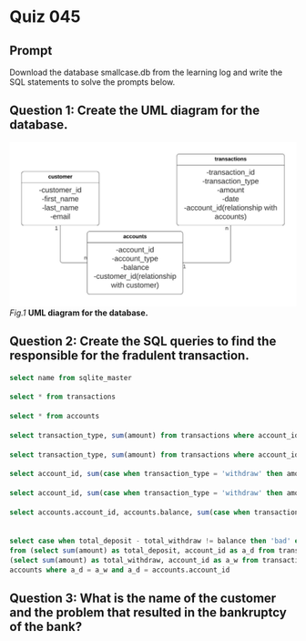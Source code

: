 # Quiz 045

## Prompt
Download the database smallcase.db from the learning log and write the SQL statements to solve the prompts below.


## Question 1: Create the UML diagram for the database.

![](Assets/Quiz045_UML.jpeg)
*Fig.1* **UML diagram for the database.**

## Question 2: Create the SQL queries to find the responsible for the fradulent transaction.

```.sql
select name from sqlite_master

select * from transactions

select * from accounts

select transaction_type, sum(amount) from transactions where account_id = 1 and transaction_type = 'withdraw' or transaction_type = 'deposit' and account_id = 1 group by transaction_type

select transaction_type, sum(amount) from transactions where account_id = 2 and transaction_type = 'withdraw' or transaction_type = 'deposit' and account_id = 2 group by transaction_type

select account_id, sum(case when transaction_type = 'withdraw' then amount else 0 end) as withdraw, sum(case when transaction_type = 'deposit' then amount else 0 end) as deposit from transactions group by account_id

select account_id, sum(case when transaction_type = 'withdraw' then amount else 0 end) as withdraw, sum(case when transaction_type = 'deposit' then amount else 0 end) as deposit, sum(case when transaction_type = 'withdraw' then amount else 0 end) - sum(case when transaction_type = 'deposit' then amount else 0 end) as expected_balance from transactions group by account_id

select accounts.account_id, accounts.balance, sum(case when transaction_type = 'withdraw' then amount else 0 end) as withdraw, sum(case when transactions.transaction_type = 'deposit' then amount else 0 end) as deposit, sum(case when transactions.transaction_type = 'deposit' then amount else 0 end) - sum(case when transactions.transaction_type = 'withdraw' then amount else 0 end) as expected_balance from transactions inner join accounts on transactions.account_id = accounts.account_id group by accounts.account_id


select case when total_deposit - total_withdraw != balance then 'bad' else 'good' end as 'Status' , total_deposit, total_withdraw, balance, account_id
from (select sum(amount) as total_deposit, account_id as a_d from transactions where transaction_type = 'deposit' group by account_id),
(select sum(amount) as total_withdraw, account_id as a_w from transactions where transaction_type = 'withdraw' group by account_id),
accounts where a_d = a_w and a_d = accounts.account_id
```



## Question 3: What is the name of the customer and the problem that resulted in the bankruptcy of the bank?






